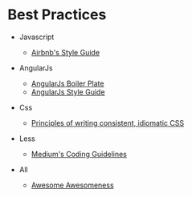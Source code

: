 # Best Practices

- Javascript
	- [Airbnb's Style Guide](https://github.com/airbnb/javascript)

- AngularJs
	- [AngularJs Boiler Plate](https://github.com/ngbp/ngbp)
	- [AngularJs Style Guide](https://github.com/johnpapa/angularjs-styleguide)

- Css
	- [Principles of writing consistent, idiomatic CSS](https://github.com/necolas/idiomatic-css)

- Less
	- [Medium's Coding Guidelines](https://gist.github.com/fat/b27700946c777adacdf4)

- All
	- [Awesome Awesomeness](https://github.com/bayandin/awesome-awesomeness)